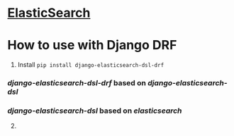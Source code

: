 # [ElasticSearch](#https://www.elastic.co/) 

# How to use with Django DRF

1. Install ```pip install django-elasticsearch-dsl-drf```
### *django-elasticsearch-dsl-drf* based on *django-elasticsearch-dsl*
### *django-elasticsearch-dsl* based on *elasticsearch*
2. 